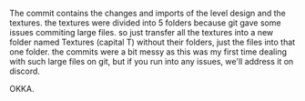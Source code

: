 The commit contains the changes and imports of the level design and the textures. the textures were divided into 5 folders because git gave some issues commiting large files.
so just transfer all the textures into a new folder named Textures (capital T) without their folders, just the files into that one folder.
the commits were a bit messy as this was my first time dealing with such large files on git, but if you  run into any issues, we'll address it on discord.

OKKA.
